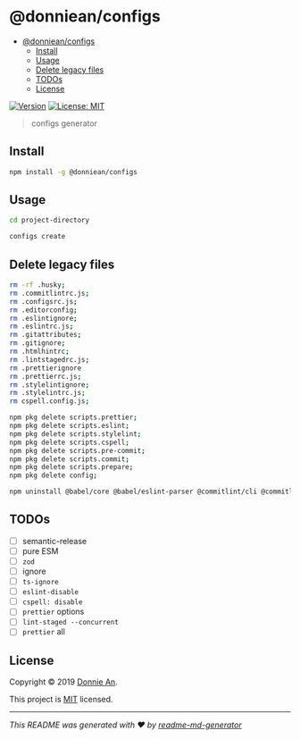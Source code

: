 # @donniean/configs

- [@donniean/configs](#donnieanconfigs)
  - [Install](#install)
  - [Usage](#usage)
  - [Delete legacy files](#delete-legacy-files)
  - [TODOs](#todos)
  - [License](#license)

[![Version](https://img.shields.io/npm/v/@donniean/configs.svg)](https://www.npmjs.com/package/@donniean/configs) [![License: MIT](https://img.shields.io/github/license/donniean/configs)](https://github.com/donniean/configs/blob/master/LICENSE)

> configs generator

## Install

```sh
npm install -g @donniean/configs
```

## Usage

```sh
cd project-directory
```

```sh
configs create
```

## Delete legacy files

```sh
rm -rf .husky;
rm .commitlintrc.js;
rm .configsrc.js;
rm .editorconfig;
rm .eslintignore;
rm .eslintrc.js;
rm .gitattributes;
rm .gitignore;
rm .htmlhintrc;
rm .lintstagedrc.js;
rm .prettierignore
rm .prettierrc.js;
rm .stylelintignore;
rm .stylelintrc.js;
rm cspell.config.js;

npm pkg delete scripts.prettier;
npm pkg delete scripts.eslint;
npm pkg delete scripts.stylelint;
npm pkg delete scripts.cspell;
npm pkg delete scripts.pre-commit;
npm pkg delete scripts.commit;
npm pkg delete scripts.prepare;
npm pkg delete config;

npm uninstall @babel/core @babel/eslint-parser @commitlint/cli @commitlint/config-conventional @stylelint/postcss-css-in-js @typescript-eslint/eslint-plugin @typescript-eslint/parser commitizen cspell cz-conventional-changelog eslint eslint-config-airbnb eslint-config-airbnb-typescript eslint-import-resolver-typescript postcss-syntax eslint-config-prettier eslint-import-resolver-webpack eslint-plugin-html eslint-plugin-import eslint-plugin-jsx-a11y eslint-plugin-node eslint-plugin-prettier eslint-plugin-react eslint-plugin-react-hooks eslint-plugin-simple-import-sort htmlhint husky lint-staged prettier stylelint stylelint-config-prettier stylelint-config-rational-order stylelint-config-standard stylelint-config-styled-components stylelint-order stylelint-prettier && rm package-lock.json;
```

## TODOs

- [ ] semantic-release
- [ ] pure ESM
- [ ] `zod`
- [ ] ignore
- [ ] `ts-ignore`
- [ ] `eslint-disable`
- [ ] `cspell: disable`
- [ ] `prettier` options
- [ ] `lint-staged --concurrent`
- [ ] `prettier` all

## License

Copyright © 2019 [Donnie An](https://github.com/donniean).

This project is [MIT](https://github.com/donniean/configs/blob/master/LICENSE)
licensed.

---

_This README was generated with ❤️
by [readme-md-generator](https://github.com/kefranabg/readme-md-generator)_
